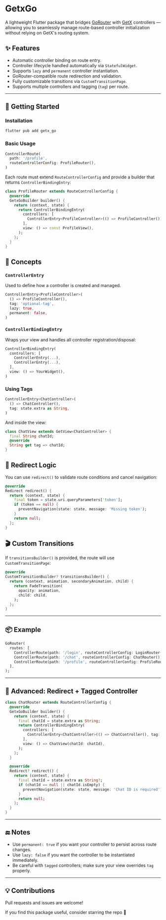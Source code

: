 # GetxGo

A lightweight Flutter package that bridges [GoRouter](https://pub.dev/packages/go_router) with [GetX](https://pub.dev/packages/get) controllers — allowing you to seamlessly manage route-based controller initialization without relying on GetX's routing system.

## ✨ Features

- Automatic controller binding on route entry.
- Controller lifecycle handled automatically via `StatefulWidget`.
- Supports `lazy` and `permanent` controller instantiation.
- GoRouter-compatible route redirection and validation.
- Fully customizable transitions via `CustomTransitionPage`.
- Supports multiple controllers and tagging (`tag`) per route.

---

## 🚀 Getting Started

### Installation
```bash
flutter pub add getx_go
```

### Basic Usage
```dart
ControllerRoute(
  path: '/profile',
  routeControllerConfig: ProfileRouter(),
)
```

Each route must extend `RouteControllerConfig` and provide a builder that returns `ControllerBindingEntry`:

```dart
class ProfileRouter extends RouteControllerConfig {
  @override
  GetxGoBuilder builder() {
    return (context, state) {
      return ControllerBindingEntry(
        controllers: [
          ControllerEntry<ProfileController>(() => ProfileController()),
        ],
        view: () => const ProfileView(),
      );
    };
  }
}
```

## 🧠 Concepts

### `ControllerEntry`
Used to define how a controller is created and managed.
```dart
ControllerEntry<ProfileController>(
  () => ProfileController(),
  tag: 'optional-tag',
  lazy: true,
  permanent: false,
)
```

### `ControllerBindingEntry`
Wraps your view and handles all controller registration/disposal:
```dart
ControllerBindingEntry(
  controllers: [
    ControllerEntry(...),
    ControllerEntry(...),
  ],
  view: () => YourWidget(),
)
```

### Using Tags
```dart
ControllerEntry<ChatController>(
  () => ChatController(),
  tag: state.extra as String,
)
```
And inside the view:
```dart
class ChatView extends GetView<ChatController> {
  final String chatId;
  @override
  String get tag => chatId;
}
```

## 🔁 Redirect Logic
You can use `redirect()` to validate route conditions and cancel navigation:
```dart
@override
Redirect redirect() {
  return (context, state) {
    final token = state.uri.queryParameters['token'];
    if (token == null) {
      preventNavigation(state: state, message: 'Missing token');
    }
    return null;
  };
}
```

## 🎬 Custom Transitions
If `transitionsBuilder()` is provided, the route will use `CustomTransitionPage`:
```dart
@override
CustomTransitionBuilder? transitionsBuilder() {
  return (context, animation, secondaryAnimation, child) {
    return FadeTransition(
      opacity: animation,
      child: child,
    );
  };
}
```

---

## 📦 Example
```dart
GoRouter(
  routes: [
    ControllerRoute(path: '/login', routeControllerConfig: LoginRouter()),
    ControllerRoute(path: '/chat', routeControllerConfig: ChatRouter()),
    ControllerRoute(path: '/profile', routeControllerConfig: ProfileRouter()),
  ],
);
```

---

## 🧪 Advanced: Redirect + Tagged Controller
```dart
class ChatRouter extends RouteControllerConfig {
  @override
  GetxGoBuilder builder() {
    return (context, state) {
      final chatId = state.extra as String;
      return ControllerBindingEntry(
        controllers: [
          ControllerEntry<ChatController>(() => ChatController(), tag: chatId),
        ],
        view: () => ChatView(chatId: chatId),
      );
    };
  }

  @override
  Redirect? redirect() {
    return (context, state) {
      final chatId = state.extra as String?;
      if (chatId == null || chatId.isEmpty) {
        preventNavigation(state: state, message: 'Chat ID is required');
      }
      return null;
    };
  }
}
```

---

## 🔚 Notes
- Use `permanent: true` if you want your controller to persist across route changes.
- Use `lazy: false` if you want the controller to be instantiated immediately.
- Be careful with `tagged` controllers; make sure your view overrides `tag` properly.


---

## 💡 Contributions
Pull requests and issues are welcome!

If you find this package useful, consider starring the repo 🌟